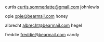 curtis
curtis.sommerlatte@gmail.com
johnlewis

opie
opie@bearmail.com
honey

albrecht
albrecht@bearmail.com
hegel

freddie
freddie@bearmail.com
candy
